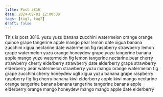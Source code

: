 ```yaml
---
title: Post 3816
date: 2024-09-01 12:00:00
tags: [tag1, tag2]
draft: false
---
```

This is post 3816.
yuzu
yuzu
banana
zucchini
watermelon
orange
orange
quince
grape
tangerine
apple
mango
pear
lemon
date
xigua
banana
zucchini
xigua
nectarine
date
watermelon
fig
raspberry
strawberry
lemon
grape
watermelon
yuzu
orange
honeydew
grape
yuzu
tangerine
banana
apple
mango
yuzu
watermelon
fig
lemon
tangerine
nectarine
pear
cherry
strawberry
cherry
elderberry
strawberry
date
elderberry
grape
strawberry
elderberry
pear
watermelon
strawberry
yuzu
mango
orange
watermelon
fig
grape
zucchini
cherry
honeydew
ugli
xigua
yuzu
banana
grape
raspberry
raspberry
fig
fig
cherry
banana
kiwi
elderberry
apple
kiwi
mango
nectarine
orange
tangerine
banana
banana
tangerine
tangerine
banana
apple
elderberry
orange
mango
honeydew
mango
mango
apple
date
elderberry
